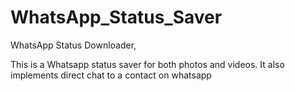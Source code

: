 # WhatsApp_Status_Saver
WhatsApp Status Downloader,

This is a Whatsapp status saver for both photos and videos. It also implements direct chat to a contact on whatsapp


